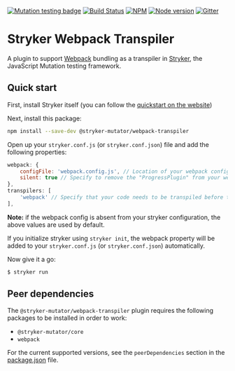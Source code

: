 [![Mutation testing badge](https://img.shields.io/endpoint?style=flat&url=https%3A%2F%2Fbadge-api.stryker-mutator.io%2Fgithub.com%2Fstryker-mutator%2Fstryker%2Fmaster%3Fmodule%3Dwebpack-transpiler)](https://dashboard.stryker-mutator.io/reports/github.com/stryker-mutator/stryker/master?module=webpack-transpiler)
[![Build Status](https://github.com/stryker-mutator/stryker/workflows/CI/badge.svg)](https://github.com/stryker-mutator/stryker/actions?query=workflow%3ACI+branch%3Amaster)
[![NPM](https://img.shields.io/npm/dm/@stryker-mutator/webpack-transpiler.svg)](https://www.npmjs.com/package/@stryker-mutator/webpack-transpiler)
[![Node version](https://img.shields.io/node/v/@stryker-mutator/webpack-transpiler.svg)](https://img.shields.io/node/v/@stryker-mutator/webpack-transpiler.svg)
[![Gitter](https://badges.gitter.im/stryker-mutator/stryker.svg)](https://gitter.im/stryker-mutator/stryker?utm_source=badge&utm_medium=badge&utm_campaign=pr-badge)

# Stryker Webpack Transpiler

A plugin to support [Webpack](http://webpack.js.org/) bundling as a transpiler in [Stryker](https://stryker-mutator.io), the JavaScript Mutation testing framework.

## Quick start

First, install Stryker itself (you can follow the [quickstart on the website](https://stryker-mutator.io/quickstart.html))

Next, install this package:

```bash
npm install --save-dev @stryker-mutator/webpack-transpiler
```

Open up your `stryker.conf.js` (or `stryker.conf.json`) file and add the following properties:

```javascript
webpack: {
    configFile: 'webpack.config.js', // Location of your webpack config file
    silent: true // Specify to remove the "ProgressPlugin" from your webpack config file (making the process silent)
},
transpilers: [
    'webpack' // Specify that your code needs to be transpiled before tests can be run
],
```

**Note:** if the webpack config is absent from your stryker configuration, the above values are used by default.

If you initialize stryker using `stryker init`, the webpack property will be added to your `stryker.conf.js` (or `stryker.conf.json`) automatically.

Now give it a go:

```bash
$ stryker run
```

## Peer dependencies
The `@stryker-mutator/webpack-transpiler` plugin requires the following packages to be installed in order to work:

* `@stryker-mutator/core`
* `webpack`

For the current supported versions, see the `peerDependencies` section in the [package.json](https://github.com/stryker-mutator/stryker/tree/master/packages/webpack-transpiler/package.json) file.